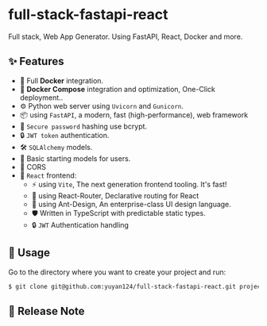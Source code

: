 # full-stack-fastapi-react

Full stack, Web App Generator. Using FastAPI, React, Docker and more.



## ✨ Features

* :whale: Full **Docker** integration.
* :page_facing_up: **Docker Compose** integration and optimization, One-Click deployment..
* ⚙️ Python web server using `Uvicorn` and `Gunicorn`.
* :package: using `FastAPI`, a modern, fast (high-performance), web framework
* :key: `Secure password` hashing use bcrypt.
* :lock: `JWT token` authentication.
* 🛠️ `SQLAlchemy` models.
* :man: Basic starting models for users.
* :children_crossing: CORS
* :rainbow: `React` frontend:
  * ⚡️ using `Vite`, The next generation frontend tooling. It's fast!
  * :link: using React-Router, Declarative routing for React
  * 🎨 using Ant-Design, An enterprise-class UI design language.
  * :shield: Written in TypeScript with predictable static types.
  * :lock: `JWT` Authentication handling



## :hammer: Usage

Go to the directory where you want to create your project and run:

```bash
$ git clone git@github.com:yuyan124/full-stack-fastapi-react.git project_name
```



## :memo: Release Note



